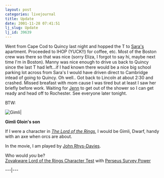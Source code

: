 ```yaml
---
layout: post
categories: livejournal
title: Update
date: 2001-11-28 07:41:51
lj_slug: Update
lj_id: 39639
---
```

Went from Cape Cod to Quincy last night and hopped the T to [Sara's](http://www.livejournal.com/users/sberg) apartment. Proceeded to IHOP (YUCK!!) for coffee, etc. Most of the Boston crew was there so that was nice (sorry Eliza, I forgot to say hi, maybe next time I'm in Boston). Manny was nice enough to drive us back to Quincy since the last T had left...if I had known there would be a nice big school parking lot across from Sara's I would have driven direct to Cambridge intead of going to Quincy. Oh well.. Got back to Lincoln at about 2:30 and crashed. Missed breafast with mom cause I was tired but at least I saw her briefly before work. Waiting for [Jenn](http://www.livejournal.com/users/klutzywaitress) to get out of the shower so I can get ready and head off to Rochester. See everyone later tonight.  



BTW:  



![Gimli](http://www.lordoftherings.net/images/ca_jrhys.jpg)| 



**Gimli Gloin's son**



If I were a character in [_The Lord of the Rings_](http://lordoftherings.net/), I would be Gimli, Dwarf, handy with an axe when orcs are about.



In the movie, I am played by [John Rhys-Davies](http://www.lordoftherings.net/film/cast/ca_jrhys.html).



Who would _you_ be?  
[Zovakware Lord of the Rings Character Test](http://www.zovakware.com/tests/lordoftherings.htm) with [Perseus Survey Power](http://www.perseus.com/softwareprod/download.html)  



---|---
